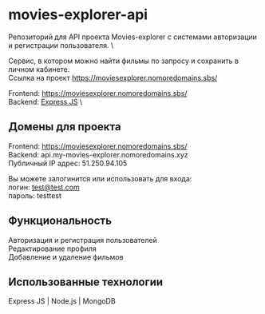 # movies-explorer-api

Репозиторий для API проекта Movies-explorer с системами авторизации и регистрации пользователя. \

Сервис, в котором можно найти фильмы по запросу и сохранить в личном кабинете. \
Ссылка на проект https://moviesexplorer.nomoredomains.sbs/

Frontend: https://moviesexplorer.nomoredomains.sbs/ \
Backend: [Express JS](https://github.com/vshulya/movies-explorer-api/) \

## Домены для проекта
Frontend: https://moviesexplorer.nomoredomains.sbs/ \
Backend: api.my-movies-explorer.nomoredomains.xyz \
Публичный IP адрес: 51.250.94.105

Вы можете залогинится или использовать для входа:\
логин: test@test.com\
пароль: testtest

## Функциональность 
Авторизация и регистрация пользователей\
Редактирование профиля\
Добавление и удаление фильмов

## Использованные технологии
Express JS | Node.js | MongoDB 
